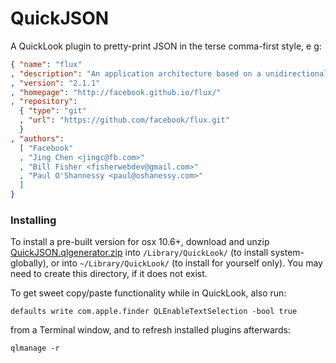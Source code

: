 QuickJSON
=========

A QuickLook plugin to pretty-print JSON in the terse comma-first style, e g:

```json
{ "name": "flux"
, "description": "An application architecture based on a unidirectional data flow"
, "version": "2.1.1"
, "homepage": "http://facebook.github.io/flux/"
, "repository":
  { "type": "git"
  , "url": "https://github.com/facebook/flux.git"
  }
, "authors":
  [ "Facebook"
  , "Jing Chen <jingc@fb.com>"
  , "Bill Fisher <fisherwebdev@gmail.com>"
  , "Paul O'Shannessy <paul@oshanessy.com>"
  ]
}
```

### Installing

To install a pre-built version for osx 10.6+,
download and unzip
[QuickJSON.qlgenerator.zip](https://github.com/downloads/johan/QuickJSON/QuickJSON.qlgenerator.zip)
into `/Library/QuickLook/` (to install system-globally),
or into `~/Library/QuickLook/` (to install for yourself only).
You may need to create this directory, if it does not exist.

To get sweet copy/paste functionality while in QuickLook, also run:

    defaults write com.apple.finder QLEnableTextSelection -bool true

from a Terminal window,
and to refresh installed plugins afterwards:

    qlmanage -r
